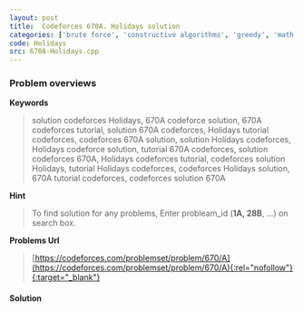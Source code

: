 ```yaml
---
layout: post
title:  Codeforces 670A. Holidays solution
categories: ['brute force', 'constructive algorithms', 'greedy', 'math']
code: Holidays
src: 670A-Holidays.cpp
---
```

### **Problem overviews**

**Keywords**
> solution codeforces Holidays, 670A codeforce solution, 670A codeforces tutorial, solution 670A codeforces, Holidays tutorial codeforces, codeforces 670A solution, solution Holidays codeforces, Holidays codeforce solution, tutorial 670A codeforces, solution codeforces 670A, Holidays codeforces tutorial, codeforces solution Holidays, tutorial Holidays codeforces, codeforces Holidays solution, 670A tutorial codeforces, codeforces solution 670A

**Hint**
> To find solution for any problems, Enter probleam_id (**1A, 28B**, ...) on search box. 

**Problems Url**
> [https://codeforces.com/problemset/problem/670/A](https://codeforces.com/problemset/problem/670/A){:rel="nofollow"}{:target="_blank"}

#### **Solution**



